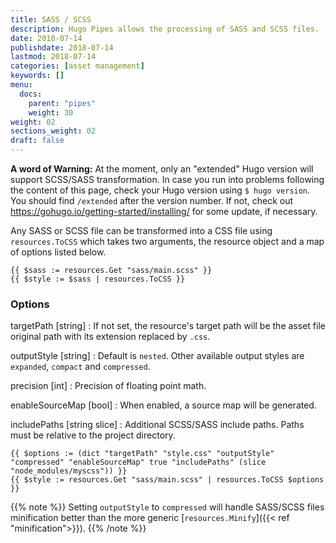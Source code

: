 ```yaml
---
title: SASS / SCSS
description: Hugo Pipes allows the processing of SASS and SCSS files.
date: 2018-07-14
publishdate: 2018-07-14
lastmod: 2018-07-14
categories: [asset management]
keywords: []
menu:
  docs:
    parent: "pipes"
    weight: 30
weight: 02
sections_weight: 02
draft: false
---
```


**A word of Warning:** At the moment, only an "extended" Hugo version will support SCSS/SASS transformation. In case you run into problems following the content of this page, check your Hugo version using `$ hugo version`. You should find `/extended` after the version number. If not, check out https://gohugo.io/getting-started/installing/ for some update, if necessary.


Any SASS or SCSS file can be transformed into a CSS file using `resources.ToCSS` which takes two arguments, the resource object and a map of options listed below.

```go-html-template
{{ $sass := resources.Get "sass/main.scss" }}
{{ $style := $sass | resources.ToCSS }}
```

### Options
targetPath [string]
: If not set, the resource's target path will be the asset file original path with its extension replaced by `.css`.

outputStyle [string]
: Default is `nested`. Other available output styles are `expanded`, `compact` and `compressed`.

precision [int]
: Precision of floating point math.

enableSourceMap [bool]
: When enabled, a source map will be generated.

includePaths [string slice]
: Additional SCSS/SASS include paths. Paths must be relative to the project directory.

```go-html-template
{{ $options := (dict "targetPath" "style.css" "outputStyle" "compressed" "enableSourceMap" true "includePaths" (slice "node_modules/myscss")) }}
{{ $style := resources.Get "sass/main.scss" | resources.ToCSS $options }}
```

{{% note %}}
Setting `outputStyle` to `compressed` will handle SASS/SCSS files minification better than the more generic [`resources.Minify`]({{< ref "minification">}}).
{{% /note %}}
